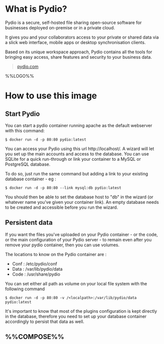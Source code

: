 # What is Pydio?

Pydio is a secure, self-hosted file sharing open-source software for businesses deployed on-premise or in a private cloud.

It gives you and your collaborators access to your private or shared data via a slick web interface, mobile apps or desktop synchronisation clients.

Based on its unique workspace approach, Pydio contains all the tools for bringing easy access, share features and security to your business data.

> [pydio.com](https://pydio.com/)

%%LOGO%%

# How to use this image

## Start Pydio

You can start a pydio container running apache as the default webserver with this command:

```console
$ docker run -d -p 80:80 pydio:latest
```

You can access your Pydio using this url http://localhost/. A wizard will let you set up the main accounts and access to the database. You can use SQLite for a quick run-through or link your container to a MySQL or PostgreSQL database.

To do so, just run the same command but adding a link to your existing database container - eg :

```console
$ docker run -d -p 80:80 --link mysql:db pydio:latest
```

You should then be able to set the database host to "db" in the wizard (or whatever name you've given your container link). An empty database needs to be created and accessible before you run the wizard.

## Persistent data

If you want the files you've uploaded on your Pydio container - or the code, or the main configuration of your Pydio server - to remain even after you remove your pydio container, then you can use volumes.

The locations to know on the Pydio container are :

-	Conf : /etc/pydio/conf
-	Data : /var/lib/pydio/data
-	Code : /usr/share/pydio

You can set either all path as volume on your local file system with the following command

```console
$ docker run -d -p 80:80 -v /<localpath>:/var/lib/pydio/data pydio:latest
```

It's important to know that most of the plugins configuration is kept directly in the database, therefore you need to set up your database container accordingly to persist that data as well.

## %%COMPOSE%%
